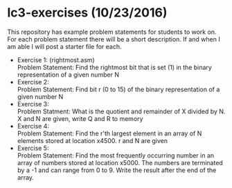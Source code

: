 # lc3-exercises (10/23/2016)
This repository has example problem statements for students to work on. For each problem statement there will be a short description. If and when I am able I will post a starter file for each.
* Exercise 1: (rightmost.asm)  
Problem Statement: Find the rightmost bit that is set (1) in the binary representation of a given number N  
* Exercise 2:  
Problem Statement: Find bit r (0 to 15) of the binary representation of a given number N  
* Exercise 3:  
Problem Statment: What is the quotient and remainder of X divided by N. X and N are given, write Q and R to memory  
* Exercise 4:  
Problem Statement: Find the r'th largest element in an array of N elements stored at location x4500. r and N are given  
* Exercise 5:  
Problem Statement: Find the most frequently occurring number in an array of numbers stored at location x5000. The numbers are terminated by a -1 and can range from 0 to 9. Write the result after the end of the array. 
